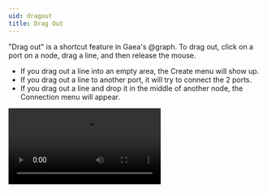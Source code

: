 ```yaml
---
uid: dragout
title: Drag Out
---
```


"Drag out" is a shortcut feature in Gaea's @graph. To drag out, click on a port on a node, drag a line, and then release the mouse.

- If you drag out a line into an empty area, the Create menu will show up.
- If you drag out a line to another port, it will try to connect the 2 ports.
- If you drag out a line and drop it in the middle of another node, the Connection menu will appear.

<video controls>
  <source src="/mp4/cnv-portal-create.mp4" type="video/mp4">
</video>
